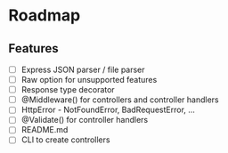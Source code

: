 # Roadmap

## Features

- [ ] Express JSON parser / file parser
- [ ] Raw option for unsupported features
- [ ] Response type decorator
- [ ] @Middleware() for controllers and controller handlers
- [ ] HttpError - NotFoundError, BadRequestError, ...
- [ ] @Validate() for controller handlers
- [ ] README.md
- [ ] CLI to create controllers
